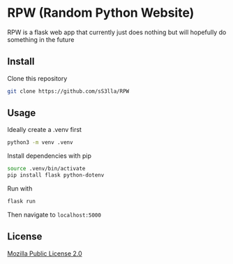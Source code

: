 # RPW (Random Python Website)
RPW is a flask web app that currently just does nothing but will hopefully do something in the future


## Install

Clone this repository
```bash
git clone https://github.com/sS3lla/RPW
```


## Usage


Ideally create a .venv first
```bash
python3 -m venv .venv
```

Install dependencies with pip
```bash
source .venv/bin/activate
pip install flask python-dotenv
```

Run with
```bash
flask run
```
Then navigate to ```localhost:5000```


## License
[Mozilla Public License 2.0](https://choosealicense.com/licenses/mpl-2.0/)